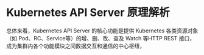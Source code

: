 # Kubernetes API Server 原理解析

总体来看，Kubernetes API Server 的核心功能是提供 Kubernetes 各类资源对象（如 Pod、RC、Service等）的增、删、改、查及 Watch 等HTTP REST 接口，成为集群内各个功能模块之间数据交互和通信的中心枢纽，

